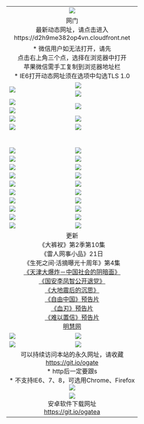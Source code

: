 ﻿<table>
  <tr></tr>
  <tr><td colspan=2 align=center><img src="https://cloud.githubusercontent.com/assets/11880933/13434984/f430fae2-e012-11e5-814f-c2df1e82b247.jpg" /></td></tr>
  <tr><td colspan=2 align=center>网门<br>最新动态网址，请点击进入
<br>https://d2h9me382op4vn.cloudfront.net
    </td>
  </tr>
  <tr>
    <td colspan=2 align=center>* 微信用户如无法打开，请先<br>点击右上角三个点，选择在浏览器中打开<br>苹果微信需手工复制到浏览器地址栏
    <br>* IE6打开动态网址须在选项中勾选TLS 1.0</td>
  </tr>
  <tr>
    <td rowspan=2><a href="https://d2h9me382op4vn.cloudfront.net/ogUP.aspx?name=11DKC.mp4&list=11DKC" target="_blank"><img src="https://d2h9me382op4vn.cloudfront.net/Up/11DKC1.jpg" /></a></td> 
    <td><div><a href="https://d2h9me382op4vn.cloudfront.net/ogUP.aspx?name=LRWS.mp4&list=LRWS" target="_blank"><img src="https://d2h9me382op4vn.cloudfront.net/Up/LRWS.jpg" /></a></td>
   </tr>
  <tr>
    <td><a href="https://d2h9me382op4vn.cloudfront.net/ogNiceVedio.aspx" target="_blank"><img src="https://d2h9me382op4vn.cloudfront.net/Up/11TGKDY.jpg" /></a></td>
  </tr>
  <tr>
    <td><a href="https://d2h9me382op4vn.cloudfront.net/ogUP.aspx?name=JQR.mp4&count=2" target="_blank"><img src="https://d2h9me382op4vn.cloudfront.net/Up/JQR.jpg" /></a></td>   
    <td rowspan=2><a href="https://d2h9me382op4vn.cloudfront.net/ogUP.aspx?name=JP.mp4&count=9" target="_blank"><img src="https://d2h9me382op4vn.cloudfront.net/Up/JP.jpg" /></td>
  </tr>
  <tr>
    <td><a href="https://d2h9me382op4vn.cloudfront.net/ogUP.aspx?name=WH.mp4" target="_blank"><img src="https://d2h9me382op4vn.cloudfront.net/Up/WH.jpg" /></a></td>
  </tr>
  <tr>
    <td><a href="https://d2h9me382op4vn.cloudfront.net/ogUP.aspx?name=SSZJ.mp4&list=SSZJ" target="_blank"><img src="https://d2h9me382op4vn.cloudfront.net/Up/SSZJ.jpg" /></a></td>
    <td><a href="https://d2h9me382op4vn.cloudfront.net/ogUP.aspx?name=1XQK.mp4&count=13" target="_blank"><img src="https://d2h9me382op4vn.cloudfront.net/Up/1XQK.jpg" /></a</td>
  </tr>
  <tr>
    <td><a href="https://d2h9me382op4vn.cloudfront.net/ogUP.aspx?name=ZY.mp4&count=2015|16" target="_blank"><img src="https://d2h9me382op4vn.cloudfront.net/Up/ZY.jpg" /></a</td>
    <td><a href="https://d2h9me382op4vn.cloudfront.net/ogUP.aspx?name=XTFY.mp4&count=B|2,A|24" target="_blank"><img src="https://d2h9me382op4vn.cloudfront.net/Up/XTFY.jpg" /></a></td>
  </tr>
  <tr height="40">
  </tr>
  <tr>
    <td><a href="https://d2h9me382op4vn.cloudfront.net/ogUP.aspx?name=4SQQ.mp4&list=4SQQ" target="_blank"><img src="https://d2h9me382op4vn.cloudfront.net/Up/4SQQ0.jpg"/></a></td>
    <td><a href="https://d2h9me382op4vn.cloudfront.net/ogUP.aspx?name=4SHQ.mp4&list=4SHQ" target="_blank"><img src="https://d2h9me382op4vn.cloudfront.net/Up/4SHQ0.jpg"/></a></td>
  </tr>
  <tr>
    <td><a href="https://d2h9me382op4vn.cloudfront.net/ogUP.aspx?name=4SZG.mp4&list=4SZG" target="_blank"><img src="https://d2h9me382op4vn.cloudfront.net/Up/4SZG0.jpg"/></a></td>
    <td><a href="https://d2h9me382op4vn.cloudfront.net/ogUP.aspx?name=4SDJ.mp4&list=4SDJ" target="_blank"><img src="https://d2h9me382op4vn.cloudfront.net/Up/4SDJ0.jpg"/></a></td>
  </tr>
  <tr>
    <td><a href="https://d2h9me382op4vn.cloudfront.net/ogUP.aspx?name=4SGX.mp4&list=4SGX" target="_blank"><img src="https://d2h9me382op4vn.cloudfront.net/Up/4SGX0.jpg"/></a></td>
    <td><a href="https://d2h9me382op4vn.cloudfront.net/ogUP.aspx?name=4SHD.mp4&list=4SHD" target="_blank"><img src="https://d2h9me382op4vn.cloudfront.net/Up/4SHD0.jpg"/></a></td>
  </tr>
  <tr>
    <td><a href="https://d2h9me382op4vn.cloudfront.net/ogUP.aspx?name=4CTX.mp4&list=4CTX" target="_blank"><img src="https://d2h9me382op4vn.cloudfront.net/Up/4CTX0.jpg"/></a></td>
    <td><a href="https://d2h9me382op4vn.cloudfront.net/ogUP.aspx?name=4CWZ.mp4&list=4CWZ" target="_blank"><img src="https://d2h9me382op4vn.cloudfront.net/Up/4CWZ0.jpg"/></a></td>
  </tr>
  <tr>
    <td><a href="https://d2h9me382op4vn.cloudfront.net/onUP.aspx?name=https://d1qhweuvr3wm0g.cloudfront.net/" target="_blank"><img src="https://d2h9me382op4vn.cloudfront.net/Up/0DTW.jpg"/></a></td>
    <td><a href="https://d2h9me382op4vn.cloudfront.net/onUP.aspx?name=https://d240ns8up8earz.cloudfront.net/acenter/" target="_blank"><img src="https://d2h9me382op4vn.cloudfront.net/Up/0TDW.jpg" /></a></td>
  </tr>
  <tr>
    <td><a href="https://d2h9me382op4vn.cloudfront.net/onUP.aspx?name=https://d4508d6vomz2p.cloudfront.net/gb/nsc413.htm" target="_blank"><img src="https://d2h9me382op4vn.cloudfront.net/Up/0DJY.jpg" /></a></td>
    <td><a href="https://d2h9me382op4vn.cloudfront.net/onUP.aspx?name=https://d3bxwq7vzudb5l.cloudfront.net/xtr/gb/prog204.html" target="_blank"><img src="https://d2h9me382op4vn.cloudfront.net/Up/0XTR.jpg" /></a></td>
  </tr>
  <tr>
    <td><a href="https://d2h9me382op4vn.cloudfront.net/onUP.aspx?name=https://d3aj00iefsmfgc.cloudfront.net/" target="_blank"><img src="https://d2h9me382op4vn.cloudfront.net/Up/0MHW.jpg" /></a></td>
    <td><a href="https://d2h9me382op4vn.cloudfront.net/onUP.aspx?name=https://d1sbg9daat0zu5.cloudfront.net/" target="_blank"><img src="https://d2h9me382op4vn.cloudfront.net/Up/0ZJW.jpg" /></a></td>
  </tr>
  <tr>
    <td><a href="https://d2h9me382op4vn.cloudfront.net/ogUP.aspx?name=0FG.zip" target="_blank"><img src="https://d2h9me382op4vn.cloudfront.net/Up/0FG.jpg" /></a></td>
    <td><a href="https://d2h9me382op4vn.cloudfront.net/ogUP.aspx?name=0FGA.apk" target="_blank"><img src="https://d2h9me382op4vn.cloudfront.net/Up/0FGA.jpg" /></a></td>
  </tr>
  <tr>
    <td><a href="https://d2h9me382op4vn.cloudfront.net/ogUP.aspx?name=0U.zip" target="_blank"><img src="https://d2h9me382op4vn.cloudfront.net/Up/0U.jpg" /></a></td>
    <td><a href="https://d2h9me382op4vn.cloudfront.net/ogUP.aspx?name=0UA.apk" target="_blank"><img src="https://d2h9me382op4vn.cloudfront.net/Up/0UA.jpg" /></a></td>
  </tr>
  <tr>
    <td><a href="https://d2h9me382op4vn.cloudfront.net/ogUP.aspx?name=0iPPOTV.zip" target="_blank"><img src="https://d2h9me382op4vn.cloudfront.net/Up/0iPPOTV.jpg" /></a></td>
    <td><a href="https://d2h9me382op4vn.cloudfront.net/ogUP.aspx?name=0iNTD.apk" target="_blank"><img src="https://d2h9me382op4vn.cloudfront.net/Up/0iNTD.jpg" /></a></td>
  </tr>
  <tr>
    <td colspan=2 align=center>更新<br>
      《大裤衩》第2季第10集<br>
      《雷人网事小品》21日<br>
      《生死之间·活摘曝光十周年》第4集</a><br>
      <a href="https://d2h9me382op4vn.cloudfront.net/ogUP.aspx?name=4TJDBZ.mp4" target="_blank">《天津大爆炸－中国社会的阴暗面》</a><br>
      <a href="https://d2h9me382op4vn.cloudfront.net/ogUP.aspx?name=4LFZ.mp4" target="_blank">《国安李凤智公开退党》</a><br>
      <a href="https://d2h9me382op4vn.cloudfront.net/ogUP.aspx?name=4DDZHDCS.mp4" target="_blank">《大地震后的沉思》</a><br>
      <a href="https://d2h9me382op4vn.cloudfront.net/ogUP.aspx?name=11ZYZG0.mp4" target="_blank">《自由中国》预告片</a><br>
      <a href="https://d2h9me382op4vn.cloudfront.net/ogUP.aspx?name=11XR.mp4" target="_blank">《血刃》预告片</a><br>
      <a href="https://d2h9me382op4vn.cloudfront.net/ogUP.aspx?name=11NYZX.mp4&count=2" target="_blank">《难以置信》预告片</a><br>
      <a href="https://d2h9me382op4vn.cloudfront.net/onUP.aspx?name=https://www.minghui.org/" target="_blank">明慧网</a></td>
    </td>
  </tr>
  <tr>
    <td><a href="https://d2h9me382op4vn.cloudfront.net/ogNice.aspx" target="_blank"><img src="https://cloud.githubusercontent.com/assets/11880933/13720378/f84bb392-e841-11e5-8739-815049dd6ff8.jpg" /></a></td>
    <td><a href="https://d2h9me382op4vn.cloudfront.net/onCO.aspx?ob=600%E4%BA%8B%E7%89%A9&op=%E5%A2%9E%E5%88%A0%E6%94%B9&args=WH1~%23%E7%B1%BB%E5%9E%8B6%E6%96%B0%E9%97%BB%7c%23%E7%B1%BB%E5%9E%8B6%E8%AF%84%E8%AE%BA&mode=" target="_blank"><img src="https://cloud.githubusercontent.com/assets/11880933/13720380/04d76a16-e842-11e5-8833-e627daa88802.jpg" /></a></td> 
  </tr>
  <tr>
    <td><a href="https://d2h9me382op4vn.cloudfront.net/ogDY.aspx" target="_blank"><img src="https://cloud.githubusercontent.com/assets/11880933/13720384/11817090-e842-11e5-9571-7dc2f1af9f42.jpg" /></a></td>
    <td><a href="https://d2h9me382op4vn.cloudfront.net/ogST.aspx" target="_blank"><img src="https://cloud.githubusercontent.com/assets/11880933/13720385/1467ea3c-e842-11e5-86df-c96c9a556aaf.jpg" /></a></td> 
  </tr>
  <!--tr>
    <td colspan=2 align=center>
      <微信可扫描以下临时二维码<br/>https://bit.ly/1mBQHW8<br/><a href="https://d2h9me382op4vn.cloudfront.net/Up/0WMGDL3.png" target="_blank"><img src="https://d2h9me382op4vn.cloudfront.net/Up/0WMGD3.png"/></a>
  </tr-->
  <tr>
    <td colspan=2 align=center>可以持续访问本站的永久网址，请收藏<br/><a href="https://git.io/ogate" target="_blank">https://git.io/ogate</a><br/>* http后一定要跟s<br/>* 不支持IE6、7、8，可选用Chrome、Firefox<br/><a href="https://d2h9me382op4vn.cloudfront.net/Up/0WMGDL2.png" target="_blank"><img src="https://d2h9me382op4vn.cloudfront.net/Up/0WMGD2.png"/></a></td>
  </tr>
  <tr>
    <td colspan=2 align=center><a href="https://d2h9me382op4vn.cloudfront.net/ogUP.aspx?name=0oGate.apk" target="_blank"><img src="https://cloud.githubusercontent.com/assets/11880933/13720399/75e143ee-e842-11e5-9f0a-1421f423c80f.jpg" /></a><br>安卓软件下载网址<br><a href="https://git.io/ogatea">https://git.io/ogatea</a></td>
  </tr>
  <!--tr>
    <td colspan=2 align=center>可能失效的动态网址
    </td>
  </tr-->
</table>
